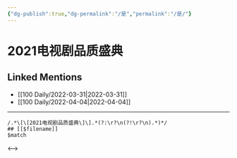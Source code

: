```yaml
---
{"dg-publish":true,"dg-permalink":"/是","permalink":"/是/"}
---
```


# 2021电视剧品质盛典

## Linked Mentions
- [[100 Daily/2022-03-31\|2022-03-31]]
- [[100 Daily/2022-04-04\|2022-04-04]]


---

```expander
/.*\[\[2021电视剧品质盛典\]\].*(?:\r?\n(?!\r?\n).*)*/
## [[$filename]]
$match
```

<-->

